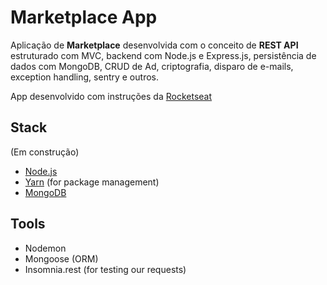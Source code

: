 # Marketplace App

Aplicação de **Marketplace** desenvolvida com o conceito de **REST API** estruturado com MVC, backend com Node.js e Express.js, persistência de dados com MongoDB, CRUD de Ad, criptografia, disparo de e-mails, exception handling, sentry e outros.

App desenvolvido com instruções da [Rocketseat](https://github.com/rocketseat)

## Stack

(Em construção)

- [Node.js](https://nodejs.org/en/)
- [Yarn](https://yarnpkg.com) (for package management)
- [MongoDB](https://www.mongodb.com/)

## Tools

- Nodemon
- Mongoose (ORM)
- Insomnia.rest (for testing our requests)
